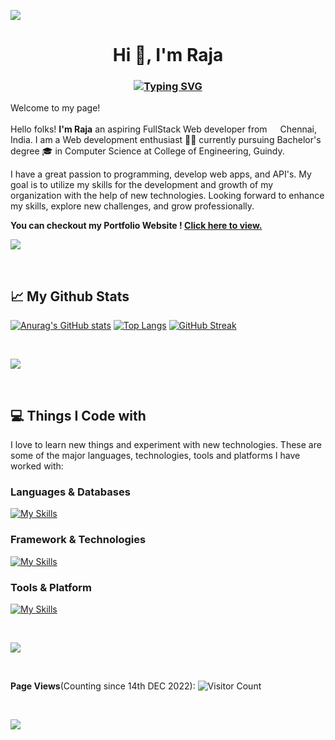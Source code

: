 
<!-- <img src="https://github.com/MettaSurendhar/MettaSurendhar/blob/main/banner%20image/github%20banner%204.png" /> -->

![](https://i.imgur.com/waxVImv.png)

<h1 align="center">Hi 👋, I'm Raja</h1>



<h3 align="center">

[![Typing SVG](https://readme-typing-svg.herokuapp.com?color=40EDF7&lines=A+passionate+software+developer+🧑‍💻)](https://git.io/typing-svg)

</h3>

<p>Welcome to my page!</br></br> Hello folks! <b>I'm Raja</b> an aspiring FullStack Web developer from  <img src="https://cdn-icons-png.flaticon.com/512/197/197419.png" width="13"/> Chennai, India. I am a Web development enthusiast 🧑‍💻 currently pursuing Bachelor's degree 🎓 in Computer Science at College of Engineering, Guindy.

I have a great passion to programming, develop web apps, and API's. My goal is to utilize my skills for the development and growth of my organization with the help of new technologies. Looking forward to enhance my skills, explore new challenges, and grow professionally.

</p>

<b> You can checkout my Portfolio Website ! <a href="https://raja-portfolio-2025.netlify.app/">Click here to view. </a> </b>

![](https://i.imgur.com/waxVImv.png)

<br/>

<h2>📈 My Github Stats</h2>

<!-- 
[![Anurag's GitHub stats](https://github-readme-stats.vercel.app/api?username=Raja2703&show_icons=true&theme=aura&include_all_commits=true&line_height=40&hide_border=true&bg_color=000000&card_width=500px)](https://github.com/anuraghazra/github-readme-stats)
[![Top Langs](https://github-readme-stats.vercel.app/api/top-langs/?username=Raja2703&layout=compact&langs_count=8&theme=aura&bg_color=000000&card_width=500px&hide_border=true&line_height=40)](https://github.com/anuraghazra/github-readme-stats) -->
[![Anurag's GitHub stats](https://github-readme-stats.vercel.app/api?username=Raja2703&show_icons=true&theme=aura&iclude_all_commits=true&line_height=40&hide_border=true&bg_color=100000&card_width=500px)](https://github.com/anuraghazra/github-readme-stats)
[![Top Langs](https://github-readme-stats.vercel.app/api/top-langs/?username=Raja2703&layout=compact&langs_count=8&theme=aura&bg_color=100000&card_width=500px&hide_border=true&line_height=40)](https://github.com/anuraghazra/github-readme-stats)
[![GitHub Streak](https://streak-stats.demolab.com/?user=mettasurendhar&theme=modern-lilac)](https://git.io/streak-stats)

<br/>

![](https://i.imgur.com/waxVImv.png)

<br/>

<h2>💻 Things I Code with </h2>

I love to learn new things and experiment with new technologies.
These are some of the major languages, technologies, tools and platforms I have worked with:


<h3>Languages & Databases</h3>
 
 [![My Skills](https://skillicons.dev/icons?i=js,python,html,css,mongodb,mysql,postgresql)](https://skillicons.dev)
 
<h3>Framework & Technologies </h3>
  
  [![My Skills](https://skillicons.dev/icons?i=react,bootstrap,tailwind,nodejs,express,adonis,vue,fastapi,prisma)](https://skillicons.dev)
  
<h3> Tools & Platform </h3>
  
   [![My Skills](https://skillicons.dev/icons?i=vscode,git,github,gitlab,discord,figma,stackoverflow&perline=10)](https://skillicons.dev)

<br/>

![](https://i.imgur.com/waxVImv.png)

<br/>

**Page Views**(Counting since 14th DEC 2022): ![Visitor Count](https://profile-counter.glitch.me/Raja2703/count.svg)

<br/>

![](https://i.imgur.com/waxVImv.png)
